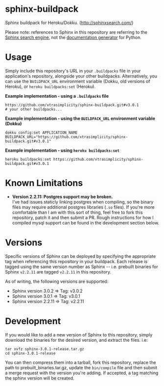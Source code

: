 # sphinx-buildpack
Sphinx buildpack for Heroku/Dokku. (http://sphinxsearch.com/)

Please note: references to Sphinx in this repository are referring to the [Sphinx search engine](http://sphinxsearch.com), not the [documentation generator](http://www.sphinx-doc.org) for Python.

# Usage
Simply include this repository's URL in your `.buildpacks` file in your application's repository, alongside your other buildpacks. Alternatively, you can use the `BUILDPACK_URL` environment variable (Dokku, old versions of Heroku), or `heroku buildpacks:set` (Heroku).

**Example implementation - using a `.buildpacks` file**
```
https://github.com/xtrasimplicity/sphinx-buildpack.git#v3.0.1
# your other buildpacks...
```

**Example implementation - using the `BUILDPACK_URL` environment variable (Dokku)**
```
dokku config:set APPLICATION_NAME BUILDPACK_URL="https://github.com/xtrasimplicity/sphinx-buildpack.git#v3.0.1"
```

**Example implementation - using `heroku buildpacks:set`**
```
heroku buildpacks:set https://github.com/xtrasimplicity/sphinx-buildpack.git#v3.0.1
```


# Known Limitations
- **Version 2.2.11: Postgres support may be broken.**   
  I've had issues staticly linking postgres when compiling, so the binary files may require additional postgres libraries (`.so` files). If you're more comfortable than I am with this sort of thing, feel free to fork this repository, patch it and then submit a PR. Rough instructions for how I compiled mysql support can be found in the development section below.

# Versions
Specific versions of Sphinx can be deployed by specifying the appropriate tag when referencing this repository in your buildpack. Each release is tagged using the same version number as Sphinx -- i.e. prebuilt binaries for Sphinx `v2.2.11` are tagged `v2.2.11` in this repository.

As of writing, the following versions are supported:
- Sphinx version 3.0.2 => Tag: v3.0.2
- Sphinx version 3.0.1 => Tag: v3.0.1
- Sphinx version 2.2.11 => Tag: v2.2.11

# Development
If you would like to add a new version of Sphinx to this repository, simply download the binaries for the desired version, and extract the files.
i.e:
```
tar xvfz sphinx-3.0.1-release.tar.gz
cd sphinx-3.0.1-release
```
You can then compress them into a tarball, fork this repository, replace the path to prebuilt_binaries.tar.gz, update the `bin/compile` file and then submit a merge request with the version you're adding. If accepted, a tag matching the sphinx version will be created.
